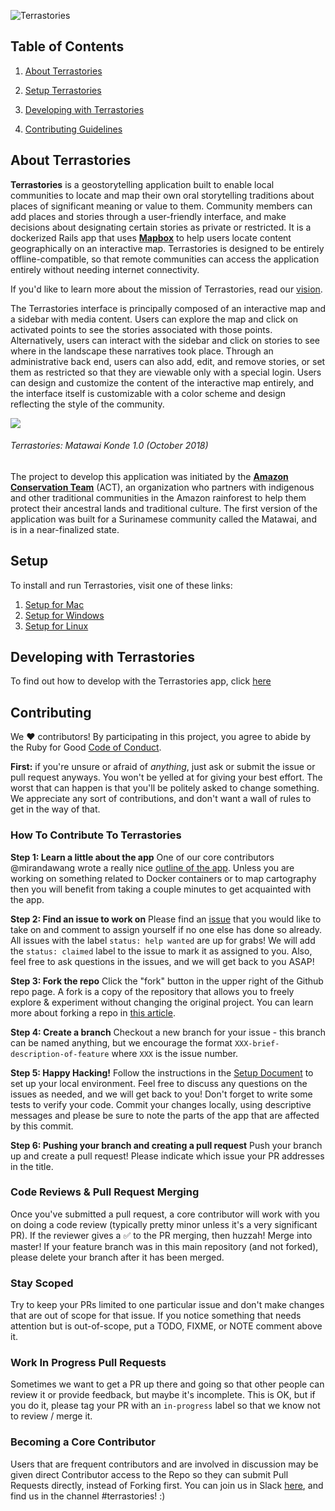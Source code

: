 ![Terrastories](https://www.amazonteam.org/wp-content/uploads/2018/09/logo-1170x164.png)

## Table of Contents

1. [About Terrastories](#about-terrastories)

2. [Setup Terrastories](#setup)

3. [Developing with Terrastories](#developing-with-terrastories)

4. [Contributing Guidelines](#contributing)

## About Terrastories

**Terrastories** is a geostorytelling application built to enable local communities to locate and map their own oral storytelling traditions about places of significant meaning or value to them. Community members can add places and stories through a user-friendly interface, and make decisions about designating certain stories as private or restricted. It is a dockerized Rails app that uses [**Mapbox**](https://mapbox.com) to help users locate content geographically on an interactive map. Terrastories is designed to be entirely offline-compatible, so that remote communities can access the application entirely without needing internet connectivity. 

If you'd like to learn more about the mission of Terrastories, read our [vision](VISION.md).

The Terrastories interface is principally composed of an interactive map and a sidebar with media content. Users can explore the map and click on activated points to see the stories associated with those points. Alternatively, users can interact with the sidebar and click on stories to see where in the landscape these narratives took place. Through an administrative back end, users can also add, edit, and remove stories, or set them as restricted so that they are viewable only with a special login. Users can design and customize the content of the interactive map entirely, and the interface itself is customizable with a color scheme and design reflecting the style of the community.

![](terrastories.gif)
###### *Terrastories: Matawai Konde 1.0 (October 2018)*

The project to develop this application was initiated by the [**Amazon Conservation Team**](http://amazonteam.org) (ACT), an organization who partners with indigenous and other traditional communities in the Amazon rainforest to help them protect their ancestral lands and traditional culture. The first version of the application was built for a Surinamese community called the Matawai, and is in a near-finalized state.

## Setup

To install and run Terrastories, visit one of these links:
1. [Setup for Mac](MAC.md)
2. [Setup for Windows](WINDOWS.md)
3. [Setup for Linux](Linux.md)

## Developing with Terrastories

To find out how to develop with the Terrastories app, click [here](DEVELOPMENT.md)

## Contributing

We ♥ contributors! By participating in this project, you agree to abide by the Ruby for Good [Code of Conduct](CODE_OF_CONDUCT.md).

**First:** if you're unsure or afraid of *anything*, just ask or submit the issue or pull request anyways. You won't be yelled at for giving your best effort. The worst that can happen is that you'll be politely asked to change something. We appreciate any sort of contributions, and don't want a wall of rules to get in the way of that.

### How To Contribute To Terrastories

**Step 1: Learn a little about the app**
One of our core contributors @mirandawang wrote a really nice [outline of the app](https://docs.google.com/document/d/1azfvU7tXLv2EHGrc3Hs5SPmB32MkyYuhXTB4JjymlV4/edit). Unless you are working on something related to Docker containers or to map cartography then you will benefit from taking a couple minutes to get acquainted with the app. 

**Step 2: Find an issue to work on**
Please find an [issue](https://github.com/Terrastories/terrastories/issues) that you would like to take on and comment to assign yourself if no one else has done so already. All issues with the label `status: help wanted` are up for grabs! We will add the `status: claimed` label to the issue to mark it as assigned to you. Also, feel free to ask questions in the issues, and we will get back to you ASAP!

**Step 3: Fork the repo**
Click the "fork" button in the upper right of the Github repo page. A fork is a copy of the repository that allows you to freely explore & experiment without changing the original project. You can learn more about forking a repo in [this article](https://help.github.com/articles/fork-a-repo/).

**Step 4: Create a branch**
Checkout a new branch for your issue - this branch can be named anything, but we encourage the format  `XXX-brief-description-of-feature`  where  `XXX`  is the issue number.

**Step 5: Happy Hacking!**
Follow the instructions in the [Setup Document](SETUP.md) to set up your local environment. Feel free to discuss any questions on the issues as needed, and we will get back to you! Don't forget to write some tests to verify your code. Commit your changes locally, using descriptive messages and please be sure to note the parts of the app that are affected by this commit.

**Step 6: Pushing your branch and creating a pull request**
Push your branch up and create a pull request! Please indicate which issue your PR addresses in the title.

### Code Reviews & Pull Request Merging
Once you've submitted a pull request, a core contributor will work with you on doing a code review (typically pretty minor unless it's a very significant PR). If the reviewer gives a ✅ to the PR merging, then huzzah! Merge into master! If your feature branch was in this main repository (and not forked), please delete your branch after it has been merged.

### Stay Scoped
Try to keep your PRs limited to one particular issue and don't make changes that are out of scope for that issue. If you notice something that needs attention but is out-of-scope, put a TODO, FIXME, or NOTE comment above it.

### Work In Progress Pull Requests
Sometimes we want to get a PR up there and going so that other people can review it or provide feedback, but maybe it's incomplete. This is OK, but if you do it, please tag your PR with an  `in-progress`  label so that we know not to review / merge it.

### Becoming a Core Contributor
Users that are frequent contributors and are involved in discussion may be given direct Contributor access to the Repo so they can submit Pull Requests directly, instead of Forking first. You can join us in Slack [here](https://t.co/kUtI3lnpW1), and find us in the channel #terrastories! :) 
